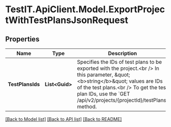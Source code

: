 # TestIT.ApiClient.Model.ExportProjectWithTestPlansJsonRequest

## Properties

Name | Type | Description | Notes
------------ | ------------- | ------------- | -------------
**TestPlansIds** | **List&lt;Guid&gt;** | Specifies the IDs of test plans to be exported with the project.&lt;br /&gt;  In this parameter, \&quot;&lt;b&gt;string&lt;/b&gt;\&quot; values are IDs of the test plans.&lt;br /&gt;  To get the test plan IDs, use the &#x60;GET /api/v2/projects/{projectId}/testPlans&#x60; method. | [optional] 

[[Back to Model list]](../README.md#documentation-for-models) [[Back to API list]](../README.md#documentation-for-api-endpoints) [[Back to README]](../README.md)


